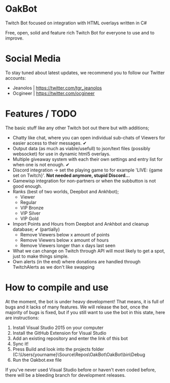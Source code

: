 # OakBot
Twitch Bot focused on integration with HTML overlays written in C#

Free, open, solid and feature rich Twitch Bot for everyone to use and to improve.

# Social Media
To stay tuned about latest updates, we recommend you to follow our Twitter accounts:
- Jeanolos | https://twitter.com/tgr_jeanolos
- Ocgineer | https://twitter.com/ocgineer

# Features / TODO
The basic stuff like any other Twitch bot out there but with additions;
- Chatty like chat, where you can open individual sub-chats of Viewers for easier access to their messages. ✔
- Output data (as much as viable/usefull) to json/text files (possibly websocket) for use in dynamic html5 overlays.
- Multiple giveaway system with each their own settings and entry list for when one is not enough. ✔
- Discord integration -> set the playing game to for example 'LIVE: {game set on Twitch}'. **Not needed anymore, stupid Discord...**
- Gamewisp integration for non-partners or when the subbutton is not good enough.
- Ranks (best of two worlds, Deepbot and Ankhbot);
  - Viewer
  - Regular
  - VIP Bronze
  - VIP Silver
  - VIP Gold
- Import Points and Hours from Deepbot and Ankhbot and cleanup database; ✔ (partially)
  - Remove Viewers below x amount of points
  - Remove Viewers below x amount of hours
  - Remove Viewers longer than x days last seen
- What we can change on Twitch through API will most likely to get a spot, just to make things simple.
- Own alerts (in the end) where donations are handled through TwitchAlerts as we don't like swapping

# How to compile and use
At the moment, the bot is under heavy development!
That means, it is full of bugs and it lacks of many features. We will release the bot, once the majority of bugs is fixed, but if you still want to use the bot in this state, here are instructions:

  1. Install Visual Studio 2015 on your computer
  2. Install the GitHub Extension for Visual Studio
  3. Add an existing repository and enter the link of this bot
  4. Sync it!
  5. Press Build and look into the projects folder (C:\Users\{yourname}\Source\Repos\OakBot\OakBot\bin\Debug
  6. Run the Oakbot.exe file

If you've never used Visual Studio before or haven't even coded before, there will be a bleeding branch for development releases.
